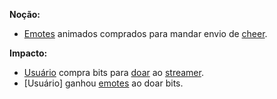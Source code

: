 **Noção:** 
* [Emotes](Emotes) animados comprados para mandar envio de [cheer](Cheer).

**Impacto:**
* [Usuário](User) compra bits para [doar](Cheer) ao [streamer](Streamer).
* [Usuário] ganhou [emotes](Emotes) ao doar bits.
